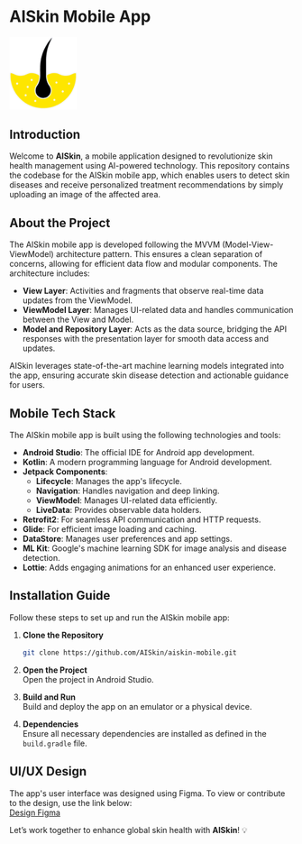 # AISkin Mobile App

<img src="icon-app.png" width="120">

## Introduction  
Welcome to **AISkin**, a mobile application designed to revolutionize skin health management using AI-powered technology. This repository contains the codebase for the AISkin mobile app, which enables users to detect skin diseases and receive personalized treatment recommendations by simply uploading an image of the affected area.

## About the Project  
The AISkin mobile app is developed following the MVVM (Model-View-ViewModel) architecture pattern. This ensures a clean separation of concerns, allowing for efficient data flow and modular components. The architecture includes:  

- **View Layer**: Activities and fragments that observe real-time data updates from the ViewModel.  
- **ViewModel Layer**: Manages UI-related data and handles communication between the View and Model.  
- **Model and Repository Layer**: Acts as the data source, bridging the API responses with the presentation layer for smooth data access and updates.

AISkin leverages state-of-the-art machine learning models integrated into the app, ensuring accurate skin disease detection and actionable guidance for users.

## Mobile Tech Stack  
The AISkin mobile app is built using the following technologies and tools:  

- **Android Studio**: The official IDE for Android app development.  
- **Kotlin**: A modern programming language for Android development.  
- **Jetpack Components**:  
  - **Lifecycle**: Manages the app's lifecycle.  
  - **Navigation**: Handles navigation and deep linking.  
  - **ViewModel**: Manages UI-related data efficiently.  
  - **LiveData**: Provides observable data holders.  
- **Retrofit2**: For seamless API communication and HTTP requests.  
- **Glide**: For efficient image loading and caching.  
- **DataStore**: Manages user preferences and app settings.  
- **ML Kit**: Google's machine learning SDK for image analysis and disease detection.  
- **Lottie**: Adds engaging animations for an enhanced user experience.  

## Installation Guide  
Follow these steps to set up and run the AISkin mobile app:  

1. **Clone the Repository**  
   ```bash  
   git clone https://github.com/AISkin/aiskin-mobile.git  
   ```  

2. **Open the Project**  
   Open the project in Android Studio.  

3. **Build and Run**  
   Build and deploy the app on an emulator or a physical device.  

4. **Dependencies**  
   Ensure all necessary dependencies are installed as defined in the `build.gradle` file.  

## UI/UX Design  
The app's user interface was designed using Figma. To view or contribute to the design, use the link below:  
[Design Figma]([https://www.figma.com/file/KZkSefWCH4r1nmVsbxPiVu/AISkin?type=design&node-id=109%3A230&t=KGxvrQLeGzCrFJaW-1](https://www.figma.com/design/HwFa1LixpT3rovm08OkucG/AISkin?node-id=47-2033&t=C0fSidexa2i3fR0s-1))  


Let’s work together to enhance global skin health with **AISkin**! 💡
